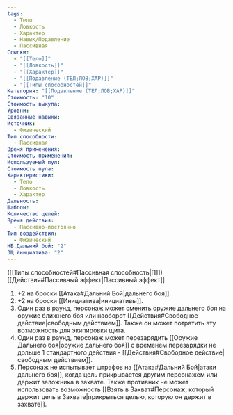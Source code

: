 ```yaml
---
tags:
  - Тело
  - Ловкость
  - Характер
  - Навык/Подавление
  - Пассивная
Ссылки:
  - "[[Тело]]"
  - "[[Ловкость]]"
  - "[[Характер]]"
  - "[[Подавление (ТЕЛ;ЛОВ;ХАР)]]"
  - "[[Типы способностей]]"
Категория: "[[Подавление (ТЕЛ;ЛОВ;ХАР)]]"
Стоимость: "10"
Стоимость выкупа:
Уровни:
Связанные навыки:
Источник:
  - Физический
Тип способности:
  - Пассивная
Время применения:
Стоимость применения:
Используемый пул:
Стоимость пула:
Характеристики:
  - Тело
  - Ловкость
  - Характер
Дальность:
Шаблон:
Количество целей:
Время действия:
  - Пассивно-постоянно
Тип воздействия:
  - Физический
НБ.Дальний бой: "2"
ЗЩ.Инициатива: "2"
---
```

([[Типы способностей#Пассивная способность|П]]) [[Действия#Пассивный эффект|Пассивный эффект]]. 

1. +2 на броски [[Атака#Дальний Бой|дальнего боя]].
2. +2 на броски [[Инициатива|инициативы]]. 
3. Один раз в раунд, персонаж может сменить оружие дальнего боя на оружие ближнего боя или наоборот [[Действия#Свободное действие|свободным действием]]. Также он может потратить эту возможность для экипировки щита. 
4. Один раз в раунд, персонаж может перезарядить [[Оружие Дальнего боя|оружие дальнего боя]] с временем перезарядки не дольше 1 стандартного действия - [[Действия#Свободное действие|свободным действием]]. 
5. Персонаж не испытывает штрафов на [[Атака#Дальний Бой|атаки дальнего боя]], когда цель прикрывается другим персонажем или держит заложника в захвате. Также противник не может использовать возможность [[Взять в Захват#Персонаж, который держит цель в Захвате|прикрыться целью, которую он держит в захвате]].
